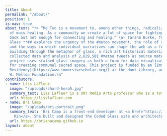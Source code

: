 ```yaml
---
title: About
permalink: "/about/"
position: 1
is-nav: true
about_text: "*> “Me Too is a movement to, among other things, radicalize the notion
  of mass healing. As a community we create a lot of space for fighting and pushing
  back but not enough for connecting and healing.” \n- Tarana Burke, founder of #metoo*\n\n**Coded
  Glass **## explores the urgency of the #metoo movement, the role of social technology,
  and the ways in which individual narratives can shape the web as a form of community
  building through the metaphor of glass, a rich art historical material. Using the
  collected data and analysis of 2,629,581 #metoo tweets as source material, this
  project uses stained glass imagery as both a form for data visualization and a metaphor
  for creating communal sacred space. This project is funded by an [Immersive Scholar
  Residency](https://www.immersivescholar.org/) at the Hunt Library, and the Andrew
  W. Mellon Foundation.\n"
contributors:
- name: Liss LaFleur
  image: "/uploads/shard-hero5.jpg"
  summary_text: Liss Lafluer is a UNT Media Arts professor who is a total badass.
  url: https://lisslafluer.com
- name: Bri Camp
  image: "/uploads/bri-portrait.png"
  summary_text: 'Bri Camp is a front-end developer at <a href="https://fictivekin.com">Fictive
    Kin</a>. She built and designed the Coded Glass site and architecture. '
  url: https://brianacamp.github.io
layout: about
---
```


